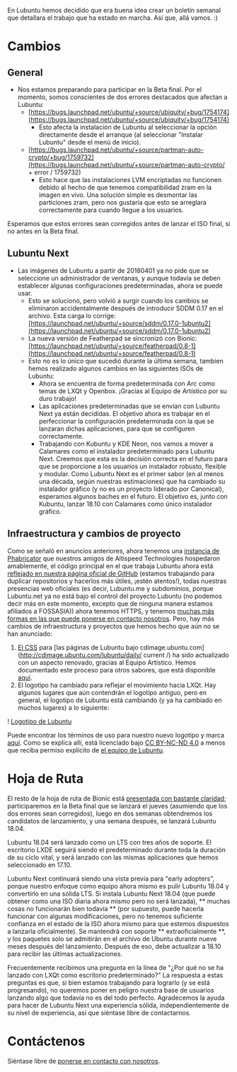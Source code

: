 En Lubuntu hemos decidido que era buena idea crear un boletín semanal que detallara el trabajo que ha estado en marcha. Así que, allá vamos. :)



# Cambios

## General

 * Nos estamos preparando para participar en la Beta final. Por el momento, somos conscientes de dos errores destacados que afectan a Lubuntu:
    * [https://bugs.launchpad.net/ubuntu/+source/ubiquity/+bug/1754174](https://bugs.launchpad.net/ubuntu/+source/ubiquity/+bug/1754174)
        * Esto afecta la instalación de Lubuntu al seleccionar la opción directamente desde el arranque (al seleccionar "Instalar Lubuntu" desde el menú de inicio).
    * [https://bugs.launchpad.net/ubuntu/+source/partman-auto-crypto/+bug/1759732](https://bugs.launchpad.net/ubuntu/+source/partman-auto-crypto/ + error / 1759732)
        * Esto hace que las instalaciones LVM encriptadas no funcionen debido al hecho de que tenemos compatibilidad zram en la imagen en vivo. Una solución simple es desmontar las particiones zram, pero nos gustaría que esto se arreglara correctamente para cuando llegue a los usuarios.

Esperamos que estos errores sean corregidos antes de lanzar el ISO final, si no antes en la Beta final.

## Lubuntu Next

 * Las imágenes de Lubuntu a partir de 20180401 ya no pide que se seleccione un administrador de ventanas, y aunque todavía se deben establecer algunas configuraciones predeterminadas, ahora se puede usar.
   * Esto se solucionó, pero volvió a surgir cuando los cambios se eliminaron accidentalmente después de introducir SDDM 0.17 en el archivo. Esta carga lo corrige: [https://launchpad.net/ubuntu/+source/sddm/0.17.0-1ubuntu2](https://launchpad.net/ubuntu/+source/sddm/0.17.0-1ubuntu2)
   * La nueva versión de Featherpad se sincronizó con Bionic: [https://launchpad.net/ubuntu/+source/featherpad/0.8-1](https://launchpad.net/ubuntu/+source/featherpad/0.8-1)
   * Esto no es lo único que sucedió durante la última semana, tambien hemos realizado algunos cambios en las siguientes ISOs de Lubuntu:
     * Ahora se encuentra de forma predeterminada con Arc como temas de LXQt y Openbox. ¡Gracias al Equipo de Artístico por su duro trabajo!
     * Las aplicaciones predeterminadas que se envían con Lubuntu Next ya están decididas. El objetivo ahora es trabajar en el perfeccionar  la configuración predeterminada con la que se lanzaran dichas aplicaciones, para que se configuren correctamente.
     * Trabajando con Kubuntu y KDE Neon, nos vamos a mover a Calamares como el instalador predeterminado para Lubuntu Next. Creemos que esta es la decisión correcta en el futuro para que se proporcione a los  usuarios un instalador robusto, flexible y modular. Como Lubuntu Next es el primer sabor (en al menos una década, según nuestras estimaciones) que ha cambiado su instalador gráfico (y no es un proyecto liderado por Canonical), esperamos algunos baches en el futuro. El objetivo es, junto con Kubuntu, lanzar 18.10 con Calamares como único instalador gráfico.

## Infraestructura y cambios de proyecto

Como se señaló en anuncios anteriores, ahora tenemos una [instancia de Phabricator](https://phab.lubuntu.me/) que nuestros amigos de Altispeed Technologies hospedaron amablemente, el código principal en el que trabaja Lubuntu ahora está [reflejado en nuestra página oficial de GitHub](https://github.com/lubuntu-team/) (estamos trabajando para duplicar repositorios y hacerlos más útiles, ¡estén atentos!), todas nuestras presencias web oficiales (es decir, Lubuntu.me y subdominios, porque Lubuntu.net ya no está bajo el control del proyecto Lubuntu (no podemos decir más en este momento, excepto que de ninguna manera estamos afiliados a FOSSASIA)) ahora tenemos HTTPS, y tenemos [muchas más formas en las que puede ponerse en contacto nosotros](https://lubuntu.me/links/). Pero, hay más cambios de infraestructura y proyectos que hemos hecho que aún no se han anunciado:

 1. [El CSS](https://github.com/lubuntu-team/cdimage-css) para [las páginas de Lubuntu bajo cdimage.ubuntu.com](http://cdimage.ubuntu.com/lubuntu/daily/ current /) ha sido actualizado con un aspecto renovado, gracias al Equipo Artístico. Hemos documentado este proceso para otros sabores, que está disponible [aquí](https://wiki.ubuntu.com/ReleaseTeam/FlavorCSSChanges).
 1. El logotipo ha cambiado para reflejar el movimiento hacia LXQt. Hay algunos lugares que aún contendrán el logotipo antiguo, pero en general, el logotipo de Lubuntu está cambiando (y ya ha cambiado en muchos lugares) a lo siguiente:

! [Logotipo de Lubuntu](https://pbs.twimg.com/profile_images/965283049968689152/8iy34E_U_200x200.jpg)

Puede encontrar los términos de uso para nuestro nuevo logotipo y marca [aquí](https://github.com/lubuntu-team/lubuntu-identity). Como se explica allí, está licenciado bajo [CC BY-NC-ND 4.0](https://creativecommons.org/licenses/by-nc-nd/4.0/) a menos que reciba permiso explícito de [el equipo de Lubuntu]( https://launchpad.net/~lubuntu-admins).

# Hoja de Ruta

El resto de la hoja de ruta de Bionic está [presentada con bastante claridad](https://wiki.ubuntu.com/BionicBeaver/ReleaseSchedule); participaremos en la Beta final que se lanzará el jueves (asumiendo que los dos errores  sean corregidos), luego en dos semanas obtendremos los candidatos de lanzamiento, y una semana después, se lanzará Lubuntu 18.04.

Lubuntu 18.04 será lanzado como un LTS con tres años de soporte. El escritorio LXDE seguirá siendo el predeterminado durante toda la duración de su ciclo vital, y será lanzado con las mismas aplicaciones que hemos seleccionado en 17.10.

Lubuntu Next continuará siendo una vista previa para "early adopters", porque nuestro enfoque como equipo ahora mismo es pulir Lubuntu 18.04 y convertirlo en una sólida LTS. Si instala Lubuntu Next 18.04 (que puede obtener como una ISO diaria ahora mismo pero no será lanzada), ** muchas cosas no funcionarán bien todavía ** (por supuesto, puede hacerla funcionar con algunas modificaciones, pero no tenemos suficiente confianza en el estado de la ISO ahora mismo para que estemos dispuestos a lanzarla oficialmente). Se mantendrá con soporte ** extraoficialmente **, y los paquetes solo se admitirán en el archivo de Ubuntu durante nueve meses después del lanzamiento. Después de eso, debe actualizar a 18.10 para recibir las últimas actualizaciones.

Frecuentemente recibimos una pregunta en la línea de "¿Por qué no se ha lanzado con LXQt como escritorio predeterminado?" La respuesta a estas preguntas es que, si bien estamos trabajando para lograrlo (y se está progresando), no queremos poner en peligro nuestra base de usuarios lanzando algo que todavía no es del todo perfecto. Agradecemos la ayuda para hacer de Lubuntu Next una experiencia sólida, independientemente de su nivel de experiencia, así que siéntase libre de contactarnos.

# Contáctenos

Siéntase libre de [ponerse en contacto con nosotros](https://lubuntu.me/links/).

